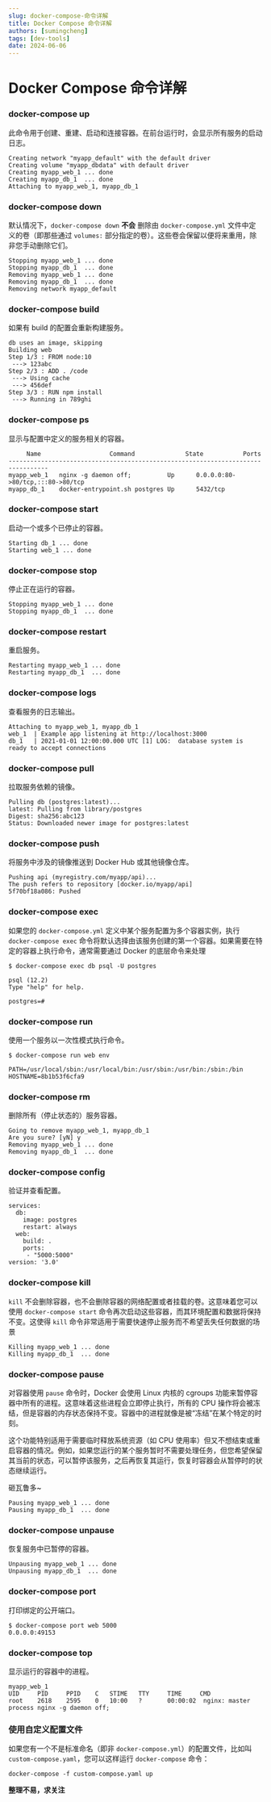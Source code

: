 ```yaml
---
slug: docker-compose-命令详解
title: Docker Compose 命令详解
authors: [sumingcheng]
tags: [dev-tools]
date: 2024-06-06
---
```


# Docker Compose 命令详解



 

### docker-compose up  

此命令用于创建、重建、启动和连接容器。在前台运行时，会显示所有服务的启动日志。

```
Creating network "myapp_default" with the default driver
Creating volume "myapp_dbdata" with default driver
Creating myapp_web_1 ... done
Creating myapp_db_1  ... done
Attaching to myapp_web_1, myapp_db_1
```
### docker-compose down  

默认情况下，`docker-compose down` **不会** 删除由 `docker-compose.yml` 文件中定义的卷（即那些通过 `volumes:` 部分指定的卷）。这些卷会保留以便将来重用，除非您手动删除它们。

```
Stopping myapp_web_1 ... done
Stopping myapp_db_1  ... done
Removing myapp_web_1 ... done
Removing myapp_db_1  ... done
Removing network myapp_default
```
### docker-compose build  

如果有 build 的配置会重新构建服务。

```
db uses an image, skipping
Building web
Step 1/3 : FROM node:10
 ---> 123abc
Step 2/3 : ADD . /code
 ---> Using cache
 ---> 456def
Step 3/3 : RUN npm install
 ---> Running in 789ghi
```
### docker-compose ps  

显示与配置中定义的服务相关的容器。

```
     Name                   Command              State           Ports         
---------------------------------------------------------------------------------
myapp_web_1   nginx -g daemon off;          Up      0.0.0.0:80->80/tcp,:::80->80/tcp
myapp_db_1    docker-entrypoint.sh postgres Up      5432/tcp                     
```
### docker-compose start  

启动一个或多个已停止的容器。

```
Starting db_1 ... done
Starting web_1 ... done
```
### docker-compose stop  

停止正在运行的容器。

```
Stopping myapp_web_1 ... done
Stopping myapp_db_1  ... done
```
### docker-compose restart  

重启服务。

```
Restarting myapp_web_1 ... done
Restarting myapp_db_1  ... done
```
### docker-compose logs  

查看服务的日志输出。

```
Attaching to myapp_web_1, myapp_db_1
web_1  | Example app listening at http://localhost:3000
db_1   | 2021-01-01 12:00:00.000 UTC [1] LOG:  database system is ready to accept connections
```
### docker-compose pull  

拉取服务依赖的镜像。

```
Pulling db (postgres:latest)...
latest: Pulling from library/postgres
Digest: sha256:abc123
Status: Downloaded newer image for postgres:latest
```
### docker-compose push  

将服务中涉及的镜像推送到 Docker Hub 或其他镜像仓库。

```
Pushing api (myregistry.com/myapp/api)...
The push refers to repository [docker.io/myapp/api]
5f70bf18a086: Pushed 
```
### docker-compose exec  

如果您的 `docker-compose.yml` 定义中某个服务配置为多个容器实例，执行 `docker-compose exec` 命令将默认选择由该服务创建的第一个容器。如果需要在特定的容器上执行命令，通常需要通过 Docker 的底层命令来处理

```
$ docker-compose exec db psql -U postgres
​
psql (12.2)
Type "help" for help.
​
postgres=#
```
### docker-compose run  

使用一个服务以一次性模式执行命令。

```
$ docker-compose run web env
​
PATH=/usr/local/sbin:/usr/local/bin:/usr/sbin:/usr/bin:/sbin:/bin
HOSTNAME=8b1b53f6cfa9
```
### docker-compose rm  

删除所有（停止状态的）服务容器。

```
Going to remove myapp_web_1, myapp_db_1
Are you sure? [yN] y
Removing myapp_web_1 ... done
Removing myapp_db_1  ... done
```
### docker-compose config  

验证并查看配置。

```
services:
  db:
    image: postgres
    restart: always
  web:
    build: .
    ports:
     - "5000:5000"
version: '3.0'
```
### docker-compose kill  

`kill` 不会删除容器，也不会删除容器的网络配置或者挂载的卷。这意味着您可以使用 `docker-compose start` 命令再次启动这些容器，而其环境配置和数据将保持不变。这使得 `kill` 命令非常适用于需要快速停止服务而不希望丢失任何数据的场景

```
Killing myapp_web_1 ... done
Killing myapp_db_1  ... done
```
### docker-compose pause  

对容器使用 `pause` 命令时，Docker 会使用 Linux 内核的 cgroups 功能来暂停容器中所有的进程。这意味着这些进程会立即停止执行，所有的 CPU 操作将会被冻结，但是容器的内存状态保持不变。容器中的进程就像是被“冻结”在某个特定的时刻。

这个功能特别适用于需要临时释放系统资源（如 CPU 使用率）但又不想结束或重启容器的情况。例如，如果您运行的某个服务暂时不需要处理任务，但您希望保留其当前的状态，可以暂停该服务，之后再恢复其运行，恢复时容器会从暂停时的状态继续运行。

砸瓦鲁多~

```
Pausing myapp_web_1 ... done
Pausing myapp_db_1  ... done
```
### docker-compose unpause  

恢复服务中已暂停的容器。

```
Unpausing myapp_web_1 ... done
Unpausing myapp_db_1  ... done
```
### docker-compose port  

打印绑定的公开端口。

```
$ docker-compose port web 5000
0.0.0.0:49153
```
### docker-compose top  

显示运行的容器中的进程。

```
myapp_web_1
UID     PID     PPID    C   STIME   TTY     TIME     CMD
root    2618    2595    0   10:00   ?       00:00:02  nginx: master process nginx -g daemon off;
```
### 使用自定义配置文件  

如果您有一个不是标准命名（即非 `docker-compose.yml`）的配置文件，比如叫 `custom-compose.yaml`，您可以这样运行 `docker-compose` 命令：

```
docker-compose -f custom-compose.yaml up
```

  


**整理不易，求关注**